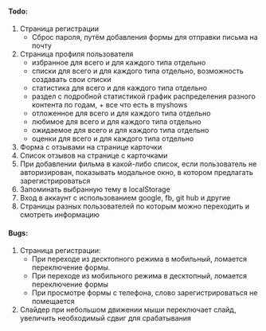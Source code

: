 #### Todo:

1. Страница регистрации
   - Сброс пароля, путём добавления формы для отправки письма на почту
2. Страница профиля пользователя
   - избранное для всего и для каждого типа отдельно
   - списки для всего и для каждого типа отдельно, возможность создавать свои списки
   - статистика для всего и для каждого типа отдельно
   - раздел с подробной статистикой график распределения разного контента по годам, + все что есть в myshows
   - отложенное для всего и для каждого типа отдельно
   - любимое для всего и для каждого типа отдельно
   - ожидаемое для всего и для каждого типа отдельно
   - оценки для всего и для каждого типа отдельно
3. Форма с отзывами на странице карточки
4. Список отзывов на странице с карточками
5. При добавлении фильма в какой-либо список, если пользователь не авторизирован, показывать модальное окно, в котором предлагать зарегистрироваться
6. Запоминать выбранную тему в localStorage
7. Вход в аккаунт с использованием google, fb, git hub и другие
8. Страницы разных пользователей по которым можно переходить и смотреть информацию

#### Bugs:

1. Страница регистрации:
   - При переходе из десктопного режима в мобильный, ломается переключение формы.
   - При переходе из мобильного режима в десктопный, ломается переключение формы
   - При просмотре формы с телефона, слово зарегистрироваться не помещается
2. Слайдер при небольшом движении мыши переключает слайд, увеличить необходимый сдвиг для срабатывания
